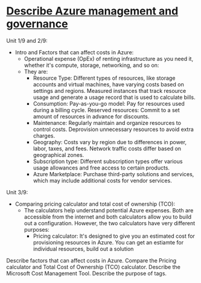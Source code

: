 # [Describe Azure management and governance](https://learn.microsoft.com/en-us/training/paths/describe-azure-management-governance/)

Unit 1/9 and 2/9:
  - Intro and Factors that can affect costs in Azure:
    - Operational expense (OpEx) of renting infrastructure as you need it, whether it's compute, storage, networking, and so on:
    - They are:
      - Resource Type:  Different types of resources, like storage accounts and virtual machines, have varying costs based on settings and regions. Measured instances that track resource usage and generate a usage record that is used to calculate bills.
      - Consumption: Pay-as-you-go model: Pay for resources used during a billing cycle. Reserved resources: Commit to a set amount of resources in advance for discounts.
      - Maintenance: Regularly maintain and organize resources to control costs. Deprovision unnecessary resources to avoid extra charges.
      - Geography: Costs vary by region due to differences in power, labor, taxes, and fees. Network traffic costs differ based on geographical zones.
      - Subscription type: Different subscription types offer various usage allowances and free access to certain products.
      - Azure Marketplace: Purchase third-party solutions and services, which may include additional costs for vendor services.

Unit 3/9:
  - Comparing pricing calculator and total cost of ownership (TCO): 
    - The calculators help understand potential Azure expenses. Both are accessible from the internet and both calculators allow you to build out a configuration. However, the two calculators have very different purposes:
      - Pricing calculator: It's designed to give you an estimated cost for provisioning resources in Azure. You can get an estiamte for individual resources, build out a solution



Describe factors that can affect costs in Azure.
Compare the Pricing calculator and Total Cost of Ownership (TCO) calculator.
Describe the Microsoft Cost Management Tool.
Describe the purpose of tags.
